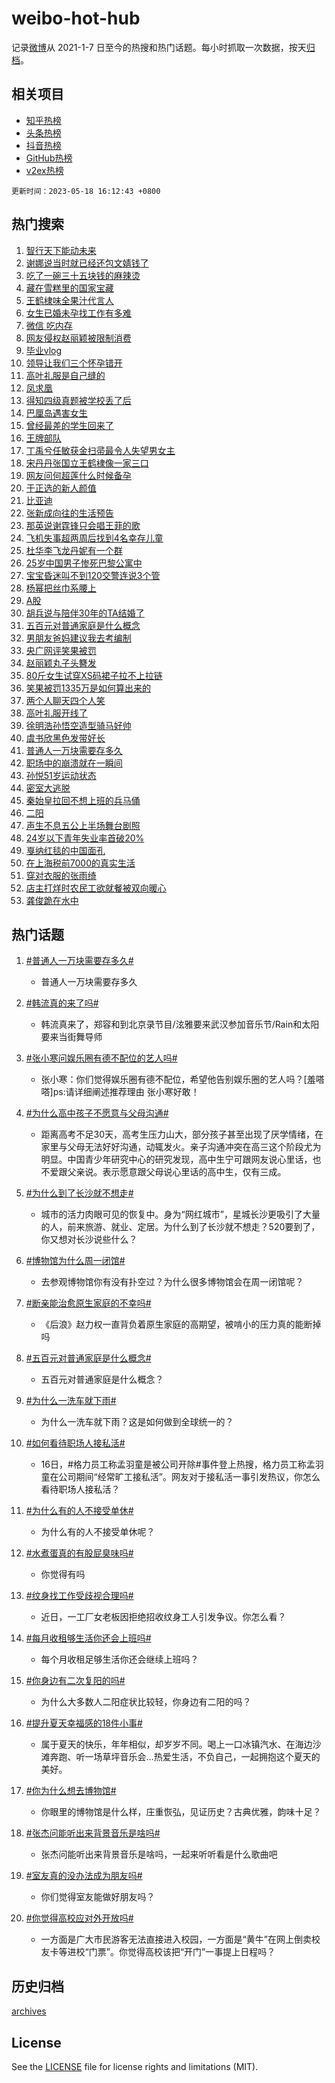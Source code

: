 # weibo-hot-hub

记录[微博](https://www.weibo.com)从 2021-1-7 日至今的热搜和热门话题。每小时抓取一次数据，按天[归档](archives)。

## 相关项目

- [知乎热榜](https://github.com/lonnyzhang423/zhihu-hot-hub)
- [头条热榜](https://github.com/lonnyzhang423/toutiao-hot-hub)
- [抖音热榜](https://github.com/lonnyzhang423/douyin-hot-hub)
- [GitHub热榜](https://github.com/lonnyzhang423/github-hot-hub)
- [v2ex热榜](https://github.com/lonnyzhang423/v2ex-hot-hub)


`更新时间：2023-05-18 16:12:43 +0800`

## 热门搜索

1. [智行天下能动未来](https://m.weibo.cn/search?containerid=100103type%3D1%26t%3D10%26q%3D%23%E6%99%BA%E8%A1%8C%E5%A4%A9%E4%B8%8B%E8%83%BD%E5%8A%A8%E6%9C%AA%E6%9D%A5%23&stream_entry_id=51&isnewpage=1&extparam=seat%3D1%26filter_type%3Drealtimehot%26dgr%3D0%26c_type%3D51%26stream_entry_id%3D51%26pos%3D0%26cate%3D10103%26display_time%3D1684397560%26pre_seqid%3D1684397560417018436195&luicode=10000011&lfid=106003type%253D25%2526t%253D3%2526disable_hot%253D1%2526filter_type%253Drealtimehot)
1. [谢娜说当时就已经还包文婧钱了](https://m.weibo.cn/search?containerid=100103type%3D1%26t%3D10%26q%3D%23%E8%B0%A2%E5%A8%9C%E8%AF%B4%E5%BD%93%E6%97%B6%E5%B0%B1%E5%B7%B2%E7%BB%8F%E8%BF%98%E5%8C%85%E6%96%87%E5%A9%A7%E9%92%B1%E4%BA%86%23&stream_entry_id=31&isnewpage=1&extparam=seat%3D1%26q%3D%2523%25E8%25B0%25A2%25E5%25A8%259C%25E8%25AF%25B4%25E5%25BD%2593%25E6%2597%25B6%25E5%25B0%25B1%25E5%25B7%25B2%25E7%25BB%258F%25E8%25BF%2598%25E5%258C%2585%25E6%2596%2587%25E5%25A9%25A7%25E9%2592%25B1%25E4%25BA%2586%2523%26dgr%3D0%26cate%3D5001%26realpos%3D1%26c_type%3D31%26pos%3D0%26filter_type%3Drealtimehot%26band_rank%3D1%26lcate%3D5001%26flag%3D1%26stream_entry_id%3D31%26display_time%3D1684397560%26pre_seqid%3D1684397560417018436195&luicode=10000011&lfid=106003type%253D25%2526t%253D3%2526disable_hot%253D1%2526filter_type%253Drealtimehot)
1. [吃了一碗三十五块钱的麻辣烫](https://m.weibo.cn/search?containerid=100103type%3D1%26t%3D10%26q%3D%23%E5%90%83%E4%BA%86%E4%B8%80%E7%A2%97%E4%B8%89%E5%8D%81%E4%BA%94%E5%9D%97%E9%92%B1%E7%9A%84%E9%BA%BB%E8%BE%A3%E7%83%AB%23&stream_entry_id=31&isnewpage=1&extparam=seat%3D1%26q%3D%2523%25E5%2590%2583%25E4%25BA%2586%25E4%25B8%2580%25E7%25A2%2597%25E4%25B8%2589%25E5%258D%2581%25E4%25BA%2594%25E5%259D%2597%25E9%2592%25B1%25E7%259A%2584%25E9%25BA%25BB%25E8%25BE%25A3%25E7%2583%25AB%2523%26dgr%3D0%26cate%3D5001%26realpos%3D2%26c_type%3D31%26pos%3D1%26filter_type%3Drealtimehot%26band_rank%3D2%26lcate%3D5001%26flag%3D2%26stream_entry_id%3D31%26display_time%3D1684397560%26pre_seqid%3D1684397560417018436195&luicode=10000011&lfid=106003type%253D25%2526t%253D3%2526disable_hot%253D1%2526filter_type%253Drealtimehot)
1. [藏在雪糕里的国家宝藏](https://m.weibo.cn/search?containerid=100103type%3D1%26t%3D10%26q%3D%23%E8%97%8F%E5%9C%A8%E9%9B%AA%E7%B3%95%E9%87%8C%E7%9A%84%E5%9B%BD%E5%AE%B6%E5%AE%9D%E8%97%8F%23&stream_entry_id=31&isnewpage=1&extparam=seat%3D1%26q%3D%2523%25E8%2597%258F%25E5%259C%25A8%25E9%259B%25AA%25E7%25B3%2595%25E9%2587%258C%25E7%259A%2584%25E5%259B%25BD%25E5%25AE%25B6%25E5%25AE%259D%25E8%2597%258F%2523%26dgr%3D0%26cate%3D5001%26realpos%3D3%26c_type%3D31%26pos%3D2%26filter_type%3Drealtimehot%26band_rank%3D3%26lcate%3D5001%26flag%3D0%26stream_entry_id%3D31%26display_time%3D1684397560%26pre_seqid%3D1684397560417018436195&luicode=10000011&lfid=106003type%253D25%2526t%253D3%2526disable_hot%253D1%2526filter_type%253Drealtimehot)
1. [王鹤棣味全果汁代言人](https://m.weibo.cn/search?containerid=100103type%3D1%26t%3D10%26q%3D%23%E7%8E%8B%E9%B9%A4%E6%A3%A3%E5%91%B3%E5%85%A8%E6%9E%9C%E6%B1%81%E4%BB%A3%E8%A8%80%E4%BA%BA%23&stream_entry_id=31&isnewpage=1&extparam=seat%3D1%26q%3D%2523%25E7%258E%258B%25E9%25B9%25A4%25E6%25A3%25A3%25E5%2591%25B3%25E5%2585%25A8%25E6%259E%259C%25E6%25B1%2581%25E4%25BB%25A3%25E8%25A8%2580%25E4%25BA%25BA%2523%26dgr%3D0%26adid%3D189630%26pos%3D3%26filter_type%3Drealtimehot%26band_rank%3D4%26lcate%3D5001%26stream_entry_id%3D31%26c_type%3D31%26cate%3D5001%26is_ad_pos%3D1%26topic_ad%3D1%26display_time%3D1684397560%26pre_seqid%3D1684397560417018436195&luicode=10000011&lfid=106003type%253D25%2526t%253D3%2526disable_hot%253D1%2526filter_type%253Drealtimehot)
1. [女生已婚未孕找工作有多难](https://m.weibo.cn/search?containerid=100103type%3D1%26t%3D10%26q%3D%23%E5%A5%B3%E7%94%9F%E5%B7%B2%E5%A9%9A%E6%9C%AA%E5%AD%95%E6%89%BE%E5%B7%A5%E4%BD%9C%E6%9C%89%E5%A4%9A%E9%9A%BE%23&stream_entry_id=31&isnewpage=1&extparam=seat%3D1%26q%3D%2523%25E5%25A5%25B3%25E7%2594%259F%25E5%25B7%25B2%25E5%25A9%259A%25E6%259C%25AA%25E5%25AD%2595%25E6%2589%25BE%25E5%25B7%25A5%25E4%25BD%259C%25E6%259C%2589%25E5%25A4%259A%25E9%259A%25BE%2523%26dgr%3D0%26cate%3D5001%26realpos%3D4%26c_type%3D31%26pos%3D4%26filter_type%3Drealtimehot%26band_rank%3D4%26lcate%3D5001%26flag%3D2%26stream_entry_id%3D31%26display_time%3D1684397560%26pre_seqid%3D1684397560417018436195&luicode=10000011&lfid=106003type%253D25%2526t%253D3%2526disable_hot%253D1%2526filter_type%253Drealtimehot)
1. [微信 吃内存](https://m.weibo.cn/search?containerid=100103type%3D1%26t%3D10%26q%3D%E5%BE%AE%E4%BF%A1+%E5%90%83%E5%86%85%E5%AD%98&stream_entry_id=31&isnewpage=1&extparam=seat%3D1%26q%3D%25E5%25BE%25AE%25E4%25BF%25A1%2520%25E5%2590%2583%25E5%2586%2585%25E5%25AD%2598%26dgr%3D0%26cate%3D5001%26realpos%3D5%26c_type%3D31%26pos%3D5%26filter_type%3Drealtimehot%26band_rank%3D5%26lcate%3D5001%26flag%3D1%26stream_entry_id%3D31%26display_time%3D1684397560%26pre_seqid%3D1684397560417018436195&luicode=10000011&lfid=106003type%253D25%2526t%253D3%2526disable_hot%253D1%2526filter_type%253Drealtimehot)
1. [网友侵权赵丽颖被限制消费](https://m.weibo.cn/search?containerid=100103type%3D1%26t%3D10%26q%3D%23%E7%BD%91%E5%8F%8B%E4%BE%B5%E6%9D%83%E8%B5%B5%E4%B8%BD%E9%A2%96%E8%A2%AB%E9%99%90%E5%88%B6%E6%B6%88%E8%B4%B9%23&stream_entry_id=31&isnewpage=1&extparam=seat%3D1%26q%3D%2523%25E7%25BD%2591%25E5%258F%258B%25E4%25BE%25B5%25E6%259D%2583%25E8%25B5%25B5%25E4%25B8%25BD%25E9%25A2%2596%25E8%25A2%25AB%25E9%2599%2590%25E5%2588%25B6%25E6%25B6%2588%25E8%25B4%25B9%2523%26dgr%3D0%26cate%3D5001%26realpos%3D6%26c_type%3D31%26pos%3D6%26filter_type%3Drealtimehot%26band_rank%3D6%26lcate%3D5001%26flag%3D1%26stream_entry_id%3D31%26display_time%3D1684397560%26pre_seqid%3D1684397560417018436195&luicode=10000011&lfid=106003type%253D25%2526t%253D3%2526disable_hot%253D1%2526filter_type%253Drealtimehot)
1. [毕业vlog](https://m.weibo.cn/search?containerid=100103type%3D1%26t%3D10%26q%3D%23%E6%AF%95%E4%B8%9Avlog%23&stream_entry_id=31&isnewpage=1&extparam=seat%3D1%26q%3D%2523%25E6%25AF%2595%25E4%25B8%259Avlog%2523%26dgr%3D0%26pos%3D7%26filter_type%3Drealtimehot%26band_rank%3D7%26lcate%3D5001%26adid%3D189698%26c_type%3D31%26stream_entry_id%3D31%26is_ad_pos%3D1%26cate%3D5001%26display_time%3D1684397560%26pre_seqid%3D1684397560417018436195&luicode=10000011&lfid=106003type%253D25%2526t%253D3%2526disable_hot%253D1%2526filter_type%253Drealtimehot)
1. [领导让我们三个怀孕错开](https://m.weibo.cn/search?containerid=100103type%3D1%26t%3D10%26q%3D%23%E9%A2%86%E5%AF%BC%E8%AE%A9%E6%88%91%E4%BB%AC%E4%B8%89%E4%B8%AA%E6%80%80%E5%AD%95%E9%94%99%E5%BC%80%23&stream_entry_id=31&isnewpage=1&extparam=seat%3D1%26q%3D%2523%25E9%25A2%2586%25E5%25AF%25BC%25E8%25AE%25A9%25E6%2588%2591%25E4%25BB%25AC%25E4%25B8%2589%25E4%25B8%25AA%25E6%2580%2580%25E5%25AD%2595%25E9%2594%2599%25E5%25BC%2580%2523%26dgr%3D0%26cate%3D5001%26realpos%3D7%26c_type%3D31%26pos%3D8%26filter_type%3Drealtimehot%26band_rank%3D7%26lcate%3D5001%26flag%3D2%26stream_entry_id%3D31%26display_time%3D1684397560%26pre_seqid%3D1684397560417018436195&luicode=10000011&lfid=106003type%253D25%2526t%253D3%2526disable_hot%253D1%2526filter_type%253Drealtimehot)
1. [高叶礼服是自己缝的](https://m.weibo.cn/search?containerid=100103type%3D1%26t%3D10%26q%3D%23%E9%AB%98%E5%8F%B6%E7%A4%BC%E6%9C%8D%E6%98%AF%E8%87%AA%E5%B7%B1%E7%BC%9D%E7%9A%84%23&stream_entry_id=31&isnewpage=1&extparam=seat%3D1%26q%3D%2523%25E9%25AB%2598%25E5%258F%25B6%25E7%25A4%25BC%25E6%259C%258D%25E6%2598%25AF%25E8%2587%25AA%25E5%25B7%25B1%25E7%25BC%259D%25E7%259A%2584%2523%26dgr%3D0%26cate%3D5001%26realpos%3D8%26c_type%3D31%26pos%3D9%26filter_type%3Drealtimehot%26band_rank%3D8%26lcate%3D5001%26flag%3D0%26stream_entry_id%3D31%26display_time%3D1684397560%26pre_seqid%3D1684397560417018436195&luicode=10000011&lfid=106003type%253D25%2526t%253D3%2526disable_hot%253D1%2526filter_type%253Drealtimehot)
1. [凤求凰](https://m.weibo.cn/search?containerid=100103type%3D1%26t%3D10%26q%3D%E5%87%A4%E6%B1%82%E5%87%B0&stream_entry_id=31&isnewpage=1&extparam=seat%3D1%26q%3D%25E5%2587%25A4%25E6%25B1%2582%25E5%2587%25B0%26dgr%3D0%26cate%3D5001%26realpos%3D9%26c_type%3D31%26pos%3D10%26filter_type%3Drealtimehot%26band_rank%3D9%26lcate%3D5001%26flag%3D2%26stream_entry_id%3D31%26display_time%3D1684397560%26pre_seqid%3D1684397560417018436195&luicode=10000011&lfid=106003type%253D25%2526t%253D3%2526disable_hot%253D1%2526filter_type%253Drealtimehot)
1. [得知四级真题被学校丢了后](https://m.weibo.cn/search?containerid=100103type%3D1%26t%3D10%26q%3D%E5%BE%97%E7%9F%A5%E5%9B%9B%E7%BA%A7%E7%9C%9F%E9%A2%98%E8%A2%AB%E5%AD%A6%E6%A0%A1%E4%B8%A2%E4%BA%86%E5%90%8E&stream_entry_id=31&isnewpage=1&extparam=seat%3D1%26q%3D%25E5%25BE%2597%25E7%259F%25A5%25E5%259B%259B%25E7%25BA%25A7%25E7%259C%259F%25E9%25A2%2598%25E8%25A2%25AB%25E5%25AD%25A6%25E6%25A0%25A1%25E4%25B8%25A2%25E4%25BA%2586%25E5%2590%258E%26dgr%3D0%26cate%3D5001%26realpos%3D10%26c_type%3D31%26pos%3D11%26filter_type%3Drealtimehot%26band_rank%3D10%26lcate%3D5001%26flag%3D2%26stream_entry_id%3D31%26display_time%3D1684397560%26pre_seqid%3D1684397560417018436195&luicode=10000011&lfid=106003type%253D25%2526t%253D3%2526disable_hot%253D1%2526filter_type%253Drealtimehot)
1. [巴厘岛遇害女生](https://m.weibo.cn/search?containerid=100103type%3D1%26t%3D10%26q%3D%E5%B7%B4%E5%8E%98%E5%B2%9B%E9%81%87%E5%AE%B3%E5%A5%B3%E7%94%9F&stream_entry_id=31&isnewpage=1&extparam=seat%3D1%26q%3D%25E5%25B7%25B4%25E5%258E%2598%25E5%25B2%259B%25E9%2581%2587%25E5%25AE%25B3%25E5%25A5%25B3%25E7%2594%259F%26dgr%3D0%26cate%3D5001%26realpos%3D11%26c_type%3D31%26pos%3D12%26filter_type%3Drealtimehot%26band_rank%3D11%26lcate%3D5001%26flag%3D0%26stream_entry_id%3D31%26display_time%3D1684397560%26pre_seqid%3D1684397560417018436195&luicode=10000011&lfid=106003type%253D25%2526t%253D3%2526disable_hot%253D1%2526filter_type%253Drealtimehot)
1. [曾经最差的学生回来了](https://m.weibo.cn/search?containerid=100103type%3D1%26t%3D10%26q%3D%E6%9B%BE%E7%BB%8F%E6%9C%80%E5%B7%AE%E7%9A%84%E5%AD%A6%E7%94%9F%E5%9B%9E%E6%9D%A5%E4%BA%86&stream_entry_id=31&isnewpage=1&extparam=seat%3D1%26q%3D%25E6%259B%25BE%25E7%25BB%258F%25E6%259C%2580%25E5%25B7%25AE%25E7%259A%2584%25E5%25AD%25A6%25E7%2594%259F%25E5%259B%259E%25E6%259D%25A5%25E4%25BA%2586%26dgr%3D0%26cate%3D5001%26realpos%3D12%26c_type%3D31%26pos%3D13%26filter_type%3Drealtimehot%26band_rank%3D12%26lcate%3D5001%26flag%3D0%26stream_entry_id%3D31%26display_time%3D1684397560%26pre_seqid%3D1684397560417018436195&luicode=10000011&lfid=106003type%253D25%2526t%253D3%2526disable_hot%253D1%2526filter_type%253Drealtimehot)
1. [王牌部队](https://m.weibo.cn/search?containerid=100103type%3D1%26t%3D10%26q%3D%E7%8E%8B%E7%89%8C%E9%83%A8%E9%98%9F&stream_entry_id=31&isnewpage=1&extparam=seat%3D1%26q%3D%25E7%258E%258B%25E7%2589%258C%25E9%2583%25A8%25E9%2598%259F%26dgr%3D0%26cate%3D5001%26realpos%3D13%26c_type%3D31%26pos%3D14%26filter_type%3Drealtimehot%26band_rank%3D13%26lcate%3D5001%26flag%3D1%26stream_entry_id%3D31%26display_time%3D1684397560%26pre_seqid%3D1684397560417018436195&luicode=10000011&lfid=106003type%253D25%2526t%253D3%2526disable_hot%253D1%2526filter_type%253Drealtimehot)
1. [丁禹兮任敏获金扫帚最令人失望男女主](https://m.weibo.cn/search?containerid=100103type%3D1%26t%3D10%26q%3D%23%E4%B8%81%E7%A6%B9%E5%85%AE%E4%BB%BB%E6%95%8F%E8%8E%B7%E9%87%91%E6%89%AB%E5%B8%9A%E6%9C%80%E4%BB%A4%E4%BA%BA%E5%A4%B1%E6%9C%9B%E7%94%B7%E5%A5%B3%E4%B8%BB%23&stream_entry_id=31&isnewpage=1&extparam=seat%3D1%26q%3D%2523%25E4%25B8%2581%25E7%25A6%25B9%25E5%2585%25AE%25E4%25BB%25BB%25E6%2595%258F%25E8%258E%25B7%25E9%2587%2591%25E6%2589%25AB%25E5%25B8%259A%25E6%259C%2580%25E4%25BB%25A4%25E4%25BA%25BA%25E5%25A4%25B1%25E6%259C%259B%25E7%2594%25B7%25E5%25A5%25B3%25E4%25B8%25BB%2523%26dgr%3D0%26cate%3D5001%26realpos%3D14%26c_type%3D31%26pos%3D15%26filter_type%3Drealtimehot%26band_rank%3D14%26lcate%3D5001%26flag%3D1%26stream_entry_id%3D31%26display_time%3D1684397560%26pre_seqid%3D1684397560417018436195&luicode=10000011&lfid=106003type%253D25%2526t%253D3%2526disable_hot%253D1%2526filter_type%253Drealtimehot)
1. [宋丹丹张国立王鹤棣像一家三口](https://m.weibo.cn/search?containerid=100103type%3D1%26t%3D10%26q%3D%23%E5%AE%8B%E4%B8%B9%E4%B8%B9%E5%BC%A0%E5%9B%BD%E7%AB%8B%E7%8E%8B%E9%B9%A4%E6%A3%A3%E5%83%8F%E4%B8%80%E5%AE%B6%E4%B8%89%E5%8F%A3%23&stream_entry_id=31&isnewpage=1&extparam=seat%3D1%26q%3D%2523%25E5%25AE%258B%25E4%25B8%25B9%25E4%25B8%25B9%25E5%25BC%25A0%25E5%259B%25BD%25E7%25AB%258B%25E7%258E%258B%25E9%25B9%25A4%25E6%25A3%25A3%25E5%2583%258F%25E4%25B8%2580%25E5%25AE%25B6%25E4%25B8%2589%25E5%258F%25A3%2523%26dgr%3D0%26cate%3D5001%26realpos%3D15%26c_type%3D31%26pos%3D16%26filter_type%3Drealtimehot%26band_rank%3D15%26lcate%3D5001%26flag%3D1%26stream_entry_id%3D31%26display_time%3D1684397560%26pre_seqid%3D1684397560417018436195&luicode=10000011&lfid=106003type%253D25%2526t%253D3%2526disable_hot%253D1%2526filter_type%253Drealtimehot)
1. [网友问何超莲什么时候备孕](https://m.weibo.cn/search?containerid=100103type%3D1%26t%3D10%26q%3D%23%E7%BD%91%E5%8F%8B%E9%97%AE%E4%BD%95%E8%B6%85%E8%8E%B2%E4%BB%80%E4%B9%88%E6%97%B6%E5%80%99%E5%A4%87%E5%AD%95%23&stream_entry_id=31&isnewpage=1&extparam=seat%3D1%26q%3D%2523%25E7%25BD%2591%25E5%258F%258B%25E9%2597%25AE%25E4%25BD%2595%25E8%25B6%2585%25E8%258E%25B2%25E4%25BB%2580%25E4%25B9%2588%25E6%2597%25B6%25E5%2580%2599%25E5%25A4%2587%25E5%25AD%2595%2523%26dgr%3D0%26cate%3D5001%26realpos%3D16%26c_type%3D31%26pos%3D17%26filter_type%3Drealtimehot%26band_rank%3D16%26lcate%3D5001%26flag%3D1%26stream_entry_id%3D31%26display_time%3D1684397560%26pre_seqid%3D1684397560417018436195&luicode=10000011&lfid=106003type%253D25%2526t%253D3%2526disable_hot%253D1%2526filter_type%253Drealtimehot)
1. [于正选的新人颜值](https://m.weibo.cn/search?containerid=100103type%3D1%26t%3D10%26q%3D%23%E4%BA%8E%E6%AD%A3%E9%80%89%E7%9A%84%E6%96%B0%E4%BA%BA%E9%A2%9C%E5%80%BC%23&stream_entry_id=31&isnewpage=1&extparam=seat%3D1%26q%3D%2523%25E4%25BA%258E%25E6%25AD%25A3%25E9%2580%2589%25E7%259A%2584%25E6%2596%25B0%25E4%25BA%25BA%25E9%25A2%259C%25E5%2580%25BC%2523%26dgr%3D0%26cate%3D5001%26realpos%3D17%26c_type%3D31%26pos%3D18%26filter_type%3Drealtimehot%26band_rank%3D17%26lcate%3D5001%26flag%3D0%26stream_entry_id%3D31%26display_time%3D1684397560%26pre_seqid%3D1684397560417018436195&luicode=10000011&lfid=106003type%253D25%2526t%253D3%2526disable_hot%253D1%2526filter_type%253Drealtimehot)
1. [比亚迪](https://m.weibo.cn/search?containerid=100103type%3D1%26t%3D10%26q%3D%E6%AF%94%E4%BA%9A%E8%BF%AA&stream_entry_id=31&isnewpage=1&extparam=seat%3D1%26q%3D%25E6%25AF%2594%25E4%25BA%259A%25E8%25BF%25AA%26dgr%3D0%26cate%3D5001%26realpos%3D18%26c_type%3D31%26pos%3D19%26filter_type%3Drealtimehot%26band_rank%3D18%26lcate%3D5001%26flag%3D1%26stream_entry_id%3D31%26display_time%3D1684397560%26pre_seqid%3D1684397560417018436195&luicode=10000011&lfid=106003type%253D25%2526t%253D3%2526disable_hot%253D1%2526filter_type%253Drealtimehot)
1. [张新成向往的生活预告](https://m.weibo.cn/search?containerid=100103type%3D1%26t%3D10%26q%3D%23%E5%BC%A0%E6%96%B0%E6%88%90%E5%90%91%E5%BE%80%E7%9A%84%E7%94%9F%E6%B4%BB%E9%A2%84%E5%91%8A%23&stream_entry_id=31&isnewpage=1&extparam=seat%3D1%26q%3D%2523%25E5%25BC%25A0%25E6%2596%25B0%25E6%2588%2590%25E5%2590%2591%25E5%25BE%2580%25E7%259A%2584%25E7%2594%259F%25E6%25B4%25BB%25E9%25A2%2584%25E5%2591%258A%2523%26dgr%3D0%26cate%3D5001%26realpos%3D19%26c_type%3D31%26pos%3D20%26filter_type%3Drealtimehot%26band_rank%3D19%26lcate%3D5001%26flag%3D1%26stream_entry_id%3D31%26display_time%3D1684397560%26pre_seqid%3D1684397560417018436195&luicode=10000011&lfid=106003type%253D25%2526t%253D3%2526disable_hot%253D1%2526filter_type%253Drealtimehot)
1. [那英说谢霆锋只会唱王菲的歌](https://m.weibo.cn/search?containerid=100103type%3D1%26t%3D10%26q%3D%23%E9%82%A3%E8%8B%B1%E8%AF%B4%E8%B0%A2%E9%9C%86%E9%94%8B%E5%8F%AA%E4%BC%9A%E5%94%B1%E7%8E%8B%E8%8F%B2%E7%9A%84%E6%AD%8C%23&stream_entry_id=31&isnewpage=1&extparam=seat%3D1%26q%3D%2523%25E9%2582%25A3%25E8%258B%25B1%25E8%25AF%25B4%25E8%25B0%25A2%25E9%259C%2586%25E9%2594%258B%25E5%258F%25AA%25E4%25BC%259A%25E5%2594%25B1%25E7%258E%258B%25E8%258F%25B2%25E7%259A%2584%25E6%25AD%258C%2523%26dgr%3D0%26cate%3D5001%26realpos%3D20%26c_type%3D31%26pos%3D21%26filter_type%3Drealtimehot%26band_rank%3D20%26lcate%3D5001%26flag%3D0%26stream_entry_id%3D31%26display_time%3D1684397560%26pre_seqid%3D1684397560417018436195&luicode=10000011&lfid=106003type%253D25%2526t%253D3%2526disable_hot%253D1%2526filter_type%253Drealtimehot)
1. [飞机失事超两周后找到4名幸存儿童](https://m.weibo.cn/search?containerid=100103type%3D1%26t%3D10%26q%3D%23%E9%A3%9E%E6%9C%BA%E5%A4%B1%E4%BA%8B%E8%B6%85%E4%B8%A4%E5%91%A8%E5%90%8E%E6%89%BE%E5%88%B04%E5%90%8D%E5%B9%B8%E5%AD%98%E5%84%BF%E7%AB%A5%23&stream_entry_id=31&isnewpage=1&extparam=seat%3D1%26q%3D%2523%25E9%25A3%259E%25E6%259C%25BA%25E5%25A4%25B1%25E4%25BA%258B%25E8%25B6%2585%25E4%25B8%25A4%25E5%2591%25A8%25E5%2590%258E%25E6%2589%25BE%25E5%2588%25B04%25E5%2590%258D%25E5%25B9%25B8%25E5%25AD%2598%25E5%2584%25BF%25E7%25AB%25A5%2523%26dgr%3D0%26cate%3D5001%26realpos%3D21%26c_type%3D31%26pos%3D22%26filter_type%3Drealtimehot%26band_rank%3D21%26lcate%3D5001%26flag%3D1%26stream_entry_id%3D31%26display_time%3D1684397560%26pre_seqid%3D1684397560417018436195&luicode=10000011&lfid=106003type%253D25%2526t%253D3%2526disable_hot%253D1%2526filter_type%253Drealtimehot)
1. [杜华李飞龙丹妮有一个群](https://m.weibo.cn/search?containerid=100103type%3D1%26t%3D10%26q%3D%23%E6%9D%9C%E5%8D%8E%E6%9D%8E%E9%A3%9E%E9%BE%99%E4%B8%B9%E5%A6%AE%E6%9C%89%E4%B8%80%E4%B8%AA%E7%BE%A4%23&stream_entry_id=31&isnewpage=1&extparam=seat%3D1%26q%3D%2523%25E6%259D%259C%25E5%258D%258E%25E6%259D%258E%25E9%25A3%259E%25E9%25BE%2599%25E4%25B8%25B9%25E5%25A6%25AE%25E6%259C%2589%25E4%25B8%2580%25E4%25B8%25AA%25E7%25BE%25A4%2523%26dgr%3D0%26cate%3D5001%26realpos%3D22%26c_type%3D31%26pos%3D23%26filter_type%3Drealtimehot%26band_rank%3D22%26lcate%3D5001%26flag%3D1%26stream_entry_id%3D31%26display_time%3D1684397560%26pre_seqid%3D1684397560417018436195&luicode=10000011&lfid=106003type%253D25%2526t%253D3%2526disable_hot%253D1%2526filter_type%253Drealtimehot)
1. [25岁中国男子惨死巴黎公寓中](https://m.weibo.cn/search?containerid=100103type%3D1%26t%3D10%26q%3D%2325%E5%B2%81%E4%B8%AD%E5%9B%BD%E7%94%B7%E5%AD%90%E6%83%A8%E6%AD%BB%E5%B7%B4%E9%BB%8E%E5%85%AC%E5%AF%93%E4%B8%AD%23&stream_entry_id=31&isnewpage=1&extparam=seat%3D1%26q%3D%252325%25E5%25B2%2581%25E4%25B8%25AD%25E5%259B%25BD%25E7%2594%25B7%25E5%25AD%2590%25E6%2583%25A8%25E6%25AD%25BB%25E5%25B7%25B4%25E9%25BB%258E%25E5%2585%25AC%25E5%25AF%2593%25E4%25B8%25AD%2523%26dgr%3D0%26cate%3D5001%26realpos%3D23%26c_type%3D31%26pos%3D24%26filter_type%3Drealtimehot%26band_rank%3D23%26lcate%3D5001%26flag%3D0%26stream_entry_id%3D31%26display_time%3D1684397560%26pre_seqid%3D1684397560417018436195&luicode=10000011&lfid=106003type%253D25%2526t%253D3%2526disable_hot%253D1%2526filter_type%253Drealtimehot)
1. [宝宝昏迷叫不到120交警连说3个管](https://m.weibo.cn/search?containerid=100103type%3D1%26t%3D10%26q%3D%23%E5%AE%9D%E5%AE%9D%E6%98%8F%E8%BF%B7%E5%8F%AB%E4%B8%8D%E5%88%B0120%E4%BA%A4%E8%AD%A6%E8%BF%9E%E8%AF%B43%E4%B8%AA%E7%AE%A1%23&stream_entry_id=31&isnewpage=1&extparam=seat%3D1%26q%3D%2523%25E5%25AE%259D%25E5%25AE%259D%25E6%2598%258F%25E8%25BF%25B7%25E5%258F%25AB%25E4%25B8%258D%25E5%2588%25B0120%25E4%25BA%25A4%25E8%25AD%25A6%25E8%25BF%259E%25E8%25AF%25B43%25E4%25B8%25AA%25E7%25AE%25A1%2523%26dgr%3D0%26cate%3D5001%26realpos%3D24%26c_type%3D31%26pos%3D25%26filter_type%3Drealtimehot%26band_rank%3D24%26lcate%3D5001%26flag%3D0%26stream_entry_id%3D31%26display_time%3D1684397560%26pre_seqid%3D1684397560417018436195&luicode=10000011&lfid=106003type%253D25%2526t%253D3%2526disable_hot%253D1%2526filter_type%253Drealtimehot)
1. [杨幂把丝巾系腰上](https://m.weibo.cn/search?containerid=100103type%3D1%26t%3D10%26q%3D%23%E6%9D%A8%E5%B9%82%E6%8A%8A%E4%B8%9D%E5%B7%BE%E7%B3%BB%E8%85%B0%E4%B8%8A%23&stream_entry_id=31&isnewpage=1&extparam=seat%3D1%26q%3D%2523%25E6%259D%25A8%25E5%25B9%2582%25E6%258A%258A%25E4%25B8%259D%25E5%25B7%25BE%25E7%25B3%25BB%25E8%2585%25B0%25E4%25B8%258A%2523%26dgr%3D0%26cate%3D5001%26realpos%3D25%26c_type%3D31%26pos%3D26%26filter_type%3Drealtimehot%26band_rank%3D25%26lcate%3D5001%26flag%3D0%26stream_entry_id%3D31%26display_time%3D1684397560%26pre_seqid%3D1684397560417018436195&luicode=10000011&lfid=106003type%253D25%2526t%253D3%2526disable_hot%253D1%2526filter_type%253Drealtimehot)
1. [A股](https://m.weibo.cn/search?containerid=100103type%3D1%26t%3D10%26q%3DA%E8%82%A1&stream_entry_id=31&isnewpage=1&extparam=seat%3D1%26q%3DA%25E8%2582%25A1%26dgr%3D0%26cate%3D5001%26realpos%3D26%26c_type%3D31%26pos%3D27%26filter_type%3Drealtimehot%26band_rank%3D26%26lcate%3D5001%26flag%3D1%26stream_entry_id%3D31%26display_time%3D1684397560%26pre_seqid%3D1684397560417018436195&luicode=10000011&lfid=106003type%253D25%2526t%253D3%2526disable_hot%253D1%2526filter_type%253Drealtimehot)
1. [胡兵说与陪伴30年的TA结婚了](https://m.weibo.cn/search?containerid=100103type%3D1%26t%3D10%26q%3D%23%E8%83%A1%E5%85%B5%E8%AF%B4%E4%B8%8E%E9%99%AA%E4%BC%B430%E5%B9%B4%E7%9A%84TA%E7%BB%93%E5%A9%9A%E4%BA%86%23&stream_entry_id=31&isnewpage=1&extparam=seat%3D1%26q%3D%2523%25E8%2583%25A1%25E5%2585%25B5%25E8%25AF%25B4%25E4%25B8%258E%25E9%2599%25AA%25E4%25BC%25B430%25E5%25B9%25B4%25E7%259A%2584TA%25E7%25BB%2593%25E5%25A9%259A%25E4%25BA%2586%2523%26dgr%3D0%26cate%3D5001%26realpos%3D27%26c_type%3D31%26pos%3D28%26filter_type%3Drealtimehot%26band_rank%3D27%26lcate%3D5001%26flag%3D0%26stream_entry_id%3D31%26display_time%3D1684397560%26pre_seqid%3D1684397560417018436195&luicode=10000011&lfid=106003type%253D25%2526t%253D3%2526disable_hot%253D1%2526filter_type%253Drealtimehot)
1. [五百元对普通家庭是什么概念](https://m.weibo.cn/search?containerid=100103type%3D1%26t%3D10%26q%3D%23%E4%BA%94%E7%99%BE%E5%85%83%E5%AF%B9%E6%99%AE%E9%80%9A%E5%AE%B6%E5%BA%AD%E6%98%AF%E4%BB%80%E4%B9%88%E6%A6%82%E5%BF%B5%23&stream_entry_id=31&isnewpage=1&extparam=seat%3D1%26q%3D%2523%25E4%25BA%2594%25E7%2599%25BE%25E5%2585%2583%25E5%25AF%25B9%25E6%2599%25AE%25E9%2580%259A%25E5%25AE%25B6%25E5%25BA%25AD%25E6%2598%25AF%25E4%25BB%2580%25E4%25B9%2588%25E6%25A6%2582%25E5%25BF%25B5%2523%26dgr%3D0%26cate%3D5001%26realpos%3D28%26c_type%3D31%26pos%3D29%26filter_type%3Drealtimehot%26band_rank%3D28%26lcate%3D5001%26flag%3D1%26stream_entry_id%3D31%26display_time%3D1684397560%26pre_seqid%3D1684397560417018436195&luicode=10000011&lfid=106003type%253D25%2526t%253D3%2526disable_hot%253D1%2526filter_type%253Drealtimehot)
1. [男朋友爸妈建议我去考编制](https://m.weibo.cn/search?containerid=100103type%3D1%26t%3D10%26q%3D%23%E7%94%B7%E6%9C%8B%E5%8F%8B%E7%88%B8%E5%A6%88%E5%BB%BA%E8%AE%AE%E6%88%91%E5%8E%BB%E8%80%83%E7%BC%96%E5%88%B6%23&stream_entry_id=31&isnewpage=1&extparam=seat%3D1%26q%3D%2523%25E7%2594%25B7%25E6%259C%258B%25E5%258F%258B%25E7%2588%25B8%25E5%25A6%2588%25E5%25BB%25BA%25E8%25AE%25AE%25E6%2588%2591%25E5%258E%25BB%25E8%2580%2583%25E7%25BC%2596%25E5%2588%25B6%2523%26dgr%3D0%26cate%3D5001%26realpos%3D29%26c_type%3D31%26pos%3D30%26filter_type%3Drealtimehot%26band_rank%3D29%26lcate%3D5001%26flag%3D0%26stream_entry_id%3D31%26display_time%3D1684397560%26pre_seqid%3D1684397560417018436195&luicode=10000011&lfid=106003type%253D25%2526t%253D3%2526disable_hot%253D1%2526filter_type%253Drealtimehot)
1. [央广网评笑果被罚](https://m.weibo.cn/search?containerid=100103type%3D1%26t%3D10%26q%3D%23%E5%A4%AE%E5%B9%BF%E7%BD%91%E8%AF%84%E7%AC%91%E6%9E%9C%E8%A2%AB%E7%BD%9A%23&stream_entry_id=31&isnewpage=1&extparam=seat%3D1%26q%3D%2523%25E5%25A4%25AE%25E5%25B9%25BF%25E7%25BD%2591%25E8%25AF%2584%25E7%25AC%2591%25E6%259E%259C%25E8%25A2%25AB%25E7%25BD%259A%2523%26dgr%3D0%26cate%3D5001%26realpos%3D30%26c_type%3D31%26pos%3D31%26filter_type%3Drealtimehot%26band_rank%3D30%26lcate%3D5001%26flag%3D0%26stream_entry_id%3D31%26display_time%3D1684397560%26pre_seqid%3D1684397560417018436195&luicode=10000011&lfid=106003type%253D25%2526t%253D3%2526disable_hot%253D1%2526filter_type%253Drealtimehot)
1. [赵丽颖丸子头簪发](https://m.weibo.cn/search?containerid=100103type%3D1%26t%3D10%26q%3D%23%E8%B5%B5%E4%B8%BD%E9%A2%96%E4%B8%B8%E5%AD%90%E5%A4%B4%E7%B0%AA%E5%8F%91%23&stream_entry_id=31&isnewpage=1&extparam=seat%3D1%26q%3D%2523%25E8%25B5%25B5%25E4%25B8%25BD%25E9%25A2%2596%25E4%25B8%25B8%25E5%25AD%2590%25E5%25A4%25B4%25E7%25B0%25AA%25E5%258F%2591%2523%26dgr%3D0%26cate%3D5001%26realpos%3D31%26c_type%3D31%26pos%3D32%26filter_type%3Drealtimehot%26band_rank%3D31%26lcate%3D5001%26flag%3D1%26stream_entry_id%3D31%26display_time%3D1684397560%26pre_seqid%3D1684397560417018436195&luicode=10000011&lfid=106003type%253D25%2526t%253D3%2526disable_hot%253D1%2526filter_type%253Drealtimehot)
1. [80斤女生试穿XS码裙子拉不上拉链](https://m.weibo.cn/search?containerid=100103type%3D1%26t%3D10%26q%3D%2380%E6%96%A4%E5%A5%B3%E7%94%9F%E8%AF%95%E7%A9%BFXS%E7%A0%81%E8%A3%99%E5%AD%90%E6%8B%89%E4%B8%8D%E4%B8%8A%E6%8B%89%E9%93%BE%23&stream_entry_id=31&isnewpage=1&extparam=seat%3D1%26q%3D%252380%25E6%2596%25A4%25E5%25A5%25B3%25E7%2594%259F%25E8%25AF%2595%25E7%25A9%25BFXS%25E7%25A0%2581%25E8%25A3%2599%25E5%25AD%2590%25E6%258B%2589%25E4%25B8%258D%25E4%25B8%258A%25E6%258B%2589%25E9%2593%25BE%2523%26dgr%3D0%26cate%3D5001%26realpos%3D32%26c_type%3D31%26pos%3D33%26filter_type%3Drealtimehot%26band_rank%3D32%26lcate%3D5001%26flag%3D1%26stream_entry_id%3D31%26display_time%3D1684397560%26pre_seqid%3D1684397560417018436195&luicode=10000011&lfid=106003type%253D25%2526t%253D3%2526disable_hot%253D1%2526filter_type%253Drealtimehot)
1. [笑果被罚1335万是如何算出来的](https://m.weibo.cn/search?containerid=100103type%3D1%26t%3D10%26q%3D%23%E7%AC%91%E6%9E%9C%E8%A2%AB%E7%BD%9A1335%E4%B8%87%E6%98%AF%E5%A6%82%E4%BD%95%E7%AE%97%E5%87%BA%E6%9D%A5%E7%9A%84%23&stream_entry_id=31&isnewpage=1&extparam=seat%3D1%26q%3D%2523%25E7%25AC%2591%25E6%259E%259C%25E8%25A2%25AB%25E7%25BD%259A1335%25E4%25B8%2587%25E6%2598%25AF%25E5%25A6%2582%25E4%25BD%2595%25E7%25AE%2597%25E5%2587%25BA%25E6%259D%25A5%25E7%259A%2584%2523%26dgr%3D0%26cate%3D5001%26realpos%3D33%26c_type%3D31%26pos%3D34%26filter_type%3Drealtimehot%26band_rank%3D33%26lcate%3D5001%26flag%3D1%26stream_entry_id%3D31%26display_time%3D1684397560%26pre_seqid%3D1684397560417018436195&luicode=10000011&lfid=106003type%253D25%2526t%253D3%2526disable_hot%253D1%2526filter_type%253Drealtimehot)
1. [两个人聊天四个人笑](https://m.weibo.cn/search?containerid=100103type%3D1%26t%3D10%26q%3D%23%E4%B8%A4%E4%B8%AA%E4%BA%BA%E8%81%8A%E5%A4%A9%E5%9B%9B%E4%B8%AA%E4%BA%BA%E7%AC%91%23&stream_entry_id=31&isnewpage=1&extparam=seat%3D1%26q%3D%2523%25E4%25B8%25A4%25E4%25B8%25AA%25E4%25BA%25BA%25E8%2581%258A%25E5%25A4%25A9%25E5%259B%259B%25E4%25B8%25AA%25E4%25BA%25BA%25E7%25AC%2591%2523%26dgr%3D0%26cate%3D5001%26realpos%3D34%26c_type%3D31%26pos%3D35%26filter_type%3Drealtimehot%26band_rank%3D34%26lcate%3D5001%26flag%3D1%26stream_entry_id%3D31%26display_time%3D1684397560%26pre_seqid%3D1684397560417018436195&luicode=10000011&lfid=106003type%253D25%2526t%253D3%2526disable_hot%253D1%2526filter_type%253Drealtimehot)
1. [高叶礼服开线了](https://m.weibo.cn/search?containerid=100103type%3D1%26t%3D10%26q%3D%23%E9%AB%98%E5%8F%B6%E7%A4%BC%E6%9C%8D%E5%BC%80%E7%BA%BF%E4%BA%86%23&stream_entry_id=31&isnewpage=1&extparam=seat%3D1%26q%3D%2523%25E9%25AB%2598%25E5%258F%25B6%25E7%25A4%25BC%25E6%259C%258D%25E5%25BC%2580%25E7%25BA%25BF%25E4%25BA%2586%2523%26dgr%3D0%26cate%3D5001%26realpos%3D35%26c_type%3D31%26pos%3D36%26filter_type%3Drealtimehot%26band_rank%3D35%26lcate%3D5001%26flag%3D0%26stream_entry_id%3D31%26display_time%3D1684397560%26pre_seqid%3D1684397560417018436195&luicode=10000011&lfid=106003type%253D25%2526t%253D3%2526disable_hot%253D1%2526filter_type%253Drealtimehot)
1. [徐明浩孙悟空造型骑马好帅](https://m.weibo.cn/search?containerid=100103type%3D1%26t%3D10%26q%3D%23%E5%BE%90%E6%98%8E%E6%B5%A9%E5%AD%99%E6%82%9F%E7%A9%BA%E9%80%A0%E5%9E%8B%E9%AA%91%E9%A9%AC%E5%A5%BD%E5%B8%85%23&stream_entry_id=31&isnewpage=1&extparam=seat%3D1%26q%3D%2523%25E5%25BE%2590%25E6%2598%258E%25E6%25B5%25A9%25E5%25AD%2599%25E6%2582%259F%25E7%25A9%25BA%25E9%2580%25A0%25E5%259E%258B%25E9%25AA%2591%25E9%25A9%25AC%25E5%25A5%25BD%25E5%25B8%2585%2523%26dgr%3D0%26cate%3D5001%26realpos%3D36%26c_type%3D31%26pos%3D37%26filter_type%3Drealtimehot%26band_rank%3D36%26lcate%3D5001%26flag%3D1%26stream_entry_id%3D31%26display_time%3D1684397560%26pre_seqid%3D1684397560417018436195&luicode=10000011&lfid=106003type%253D25%2526t%253D3%2526disable_hot%253D1%2526filter_type%253Drealtimehot)
1. [虞书欣黑色发带好长](https://m.weibo.cn/search?containerid=100103type%3D1%26t%3D10%26q%3D%23%E8%99%9E%E4%B9%A6%E6%AC%A3%E9%BB%91%E8%89%B2%E5%8F%91%E5%B8%A6%E5%A5%BD%E9%95%BF%23&stream_entry_id=31&isnewpage=1&extparam=seat%3D1%26q%3D%2523%25E8%2599%259E%25E4%25B9%25A6%25E6%25AC%25A3%25E9%25BB%2591%25E8%2589%25B2%25E5%258F%2591%25E5%25B8%25A6%25E5%25A5%25BD%25E9%2595%25BF%2523%26dgr%3D0%26cate%3D5001%26realpos%3D37%26c_type%3D31%26pos%3D38%26filter_type%3Drealtimehot%26band_rank%3D37%26lcate%3D5001%26flag%3D0%26stream_entry_id%3D31%26display_time%3D1684397560%26pre_seqid%3D1684397560417018436195&luicode=10000011&lfid=106003type%253D25%2526t%253D3%2526disable_hot%253D1%2526filter_type%253Drealtimehot)
1. [普通人一万块需要存多久](https://m.weibo.cn/search?containerid=100103type%3D1%26t%3D10%26q%3D%23%E6%99%AE%E9%80%9A%E4%BA%BA%E4%B8%80%E4%B8%87%E5%9D%97%E9%9C%80%E8%A6%81%E5%AD%98%E5%A4%9A%E4%B9%85%23&stream_entry_id=31&isnewpage=1&extparam=seat%3D1%26q%3D%2523%25E6%2599%25AE%25E9%2580%259A%25E4%25BA%25BA%25E4%25B8%2580%25E4%25B8%2587%25E5%259D%2597%25E9%259C%2580%25E8%25A6%2581%25E5%25AD%2598%25E5%25A4%259A%25E4%25B9%2585%2523%26dgr%3D0%26cate%3D5001%26realpos%3D38%26c_type%3D31%26pos%3D39%26filter_type%3Drealtimehot%26band_rank%3D38%26lcate%3D5001%26flag%3D0%26stream_entry_id%3D31%26display_time%3D1684397560%26pre_seqid%3D1684397560417018436195&luicode=10000011&lfid=106003type%253D25%2526t%253D3%2526disable_hot%253D1%2526filter_type%253Drealtimehot)
1. [职场中的崩溃就在一瞬间](https://m.weibo.cn/search?containerid=100103type%3D1%26t%3D10%26q%3D%23%E8%81%8C%E5%9C%BA%E4%B8%AD%E7%9A%84%E5%B4%A9%E6%BA%83%E5%B0%B1%E5%9C%A8%E4%B8%80%E7%9E%AC%E9%97%B4%23&stream_entry_id=31&isnewpage=1&extparam=seat%3D1%26q%3D%2523%25E8%2581%258C%25E5%259C%25BA%25E4%25B8%25AD%25E7%259A%2584%25E5%25B4%25A9%25E6%25BA%2583%25E5%25B0%25B1%25E5%259C%25A8%25E4%25B8%2580%25E7%259E%25AC%25E9%2597%25B4%2523%26dgr%3D0%26cate%3D5001%26realpos%3D39%26c_type%3D31%26pos%3D40%26filter_type%3Drealtimehot%26band_rank%3D39%26lcate%3D5001%26flag%3D0%26stream_entry_id%3D31%26adid%3D189747%26display_time%3D1684397560%26pre_seqid%3D1684397560417018436195&luicode=10000011&lfid=106003type%253D25%2526t%253D3%2526disable_hot%253D1%2526filter_type%253Drealtimehot)
1. [孙悦51岁运动状态](https://m.weibo.cn/search?containerid=100103type%3D1%26t%3D10%26q%3D%23%E5%AD%99%E6%82%A651%E5%B2%81%E8%BF%90%E5%8A%A8%E7%8A%B6%E6%80%81%23&stream_entry_id=31&isnewpage=1&extparam=seat%3D1%26q%3D%2523%25E5%25AD%2599%25E6%2582%25A651%25E5%25B2%2581%25E8%25BF%2590%25E5%258A%25A8%25E7%258A%25B6%25E6%2580%2581%2523%26dgr%3D0%26cate%3D5001%26realpos%3D40%26c_type%3D31%26pos%3D41%26filter_type%3Drealtimehot%26band_rank%3D40%26lcate%3D5001%26flag%3D1%26stream_entry_id%3D31%26display_time%3D1684397560%26pre_seqid%3D1684397560417018436195&luicode=10000011&lfid=106003type%253D25%2526t%253D3%2526disable_hot%253D1%2526filter_type%253Drealtimehot)
1. [密室大逃脱](https://m.weibo.cn/search?containerid=100103type%3D1%26t%3D10%26q%3D%E5%AF%86%E5%AE%A4%E5%A4%A7%E9%80%83%E8%84%B1&stream_entry_id=31&isnewpage=1&extparam=seat%3D1%26q%3D%25E5%25AF%2586%25E5%25AE%25A4%25E5%25A4%25A7%25E9%2580%2583%25E8%2584%25B1%26dgr%3D0%26cate%3D5001%26realpos%3D41%26c_type%3D31%26pos%3D42%26filter_type%3Drealtimehot%26band_rank%3D41%26lcate%3D5001%26flag%3D0%26stream_entry_id%3D31%26display_time%3D1684397560%26pre_seqid%3D1684397560417018436195&luicode=10000011&lfid=106003type%253D25%2526t%253D3%2526disable_hot%253D1%2526filter_type%253Drealtimehot)
1. [秦始皇拉回不想上班的兵马俑](https://m.weibo.cn/search?containerid=100103type%3D1%26t%3D10%26q%3D%23%E7%A7%A6%E5%A7%8B%E7%9A%87%E6%8B%89%E5%9B%9E%E4%B8%8D%E6%83%B3%E4%B8%8A%E7%8F%AD%E7%9A%84%E5%85%B5%E9%A9%AC%E4%BF%91%23&stream_entry_id=31&isnewpage=1&extparam=seat%3D1%26q%3D%2523%25E7%25A7%25A6%25E5%25A7%258B%25E7%259A%2587%25E6%258B%2589%25E5%259B%259E%25E4%25B8%258D%25E6%2583%25B3%25E4%25B8%258A%25E7%258F%25AD%25E7%259A%2584%25E5%2585%25B5%25E9%25A9%25AC%25E4%25BF%2591%2523%26dgr%3D0%26cate%3D5001%26realpos%3D42%26c_type%3D31%26pos%3D43%26filter_type%3Drealtimehot%26band_rank%3D42%26lcate%3D5001%26flag%3D0%26stream_entry_id%3D31%26display_time%3D1684397560%26pre_seqid%3D1684397560417018436195&luicode=10000011&lfid=106003type%253D25%2526t%253D3%2526disable_hot%253D1%2526filter_type%253Drealtimehot)
1. [二阳](https://m.weibo.cn/search?containerid=100103type%3D1%26t%3D10%26q%3D%E4%BA%8C%E9%98%B3&stream_entry_id=31&isnewpage=1&extparam=seat%3D1%26q%3D%25E4%25BA%258C%25E9%2598%25B3%26dgr%3D0%26cate%3D5001%26realpos%3D43%26c_type%3D31%26pos%3D44%26filter_type%3Drealtimehot%26band_rank%3D43%26lcate%3D5001%26flag%3D0%26stream_entry_id%3D31%26display_time%3D1684397560%26pre_seqid%3D1684397560417018436195&luicode=10000011&lfid=106003type%253D25%2526t%253D3%2526disable_hot%253D1%2526filter_type%253Drealtimehot)
1. [声生不息五公上半场舞台剧照](https://m.weibo.cn/search?containerid=100103type%3D1%26t%3D10%26q%3D%23%E5%A3%B0%E7%94%9F%E4%B8%8D%E6%81%AF%E4%BA%94%E5%85%AC%E4%B8%8A%E5%8D%8A%E5%9C%BA%E8%88%9E%E5%8F%B0%E5%89%A7%E7%85%A7%23&stream_entry_id=31&isnewpage=1&extparam=seat%3D1%26q%3D%2523%25E5%25A3%25B0%25E7%2594%259F%25E4%25B8%258D%25E6%2581%25AF%25E4%25BA%2594%25E5%2585%25AC%25E4%25B8%258A%25E5%258D%258A%25E5%259C%25BA%25E8%2588%259E%25E5%258F%25B0%25E5%2589%25A7%25E7%2585%25A7%2523%26dgr%3D0%26cate%3D5001%26realpos%3D44%26c_type%3D31%26pos%3D45%26filter_type%3Drealtimehot%26band_rank%3D44%26lcate%3D5001%26flag%3D1%26stream_entry_id%3D31%26display_time%3D1684397560%26pre_seqid%3D1684397560417018436195&luicode=10000011&lfid=106003type%253D25%2526t%253D3%2526disable_hot%253D1%2526filter_type%253Drealtimehot)
1. [24岁以下青年失业率首破20%](https://m.weibo.cn/search?containerid=100103type%3D1%26t%3D10%26q%3D%2324%E5%B2%81%E4%BB%A5%E4%B8%8B%E9%9D%92%E5%B9%B4%E5%A4%B1%E4%B8%9A%E7%8E%87%E9%A6%96%E7%A0%B420%25%23&stream_entry_id=31&isnewpage=1&extparam=seat%3D1%26q%3D%252324%25E5%25B2%2581%25E4%25BB%25A5%25E4%25B8%258B%25E9%259D%2592%25E5%25B9%25B4%25E5%25A4%25B1%25E4%25B8%259A%25E7%258E%2587%25E9%25A6%2596%25E7%25A0%25B420%2525%2523%26dgr%3D0%26cate%3D5001%26realpos%3D45%26c_type%3D31%26pos%3D46%26filter_type%3Drealtimehot%26band_rank%3D45%26lcate%3D5001%26flag%3D0%26stream_entry_id%3D31%26display_time%3D1684397560%26pre_seqid%3D1684397560417018436195&luicode=10000011&lfid=106003type%253D25%2526t%253D3%2526disable_hot%253D1%2526filter_type%253Drealtimehot)
1. [戛纳红毯的中国面孔](https://m.weibo.cn/search?containerid=100103type%3D1%26t%3D10%26q%3D%23%E6%88%9B%E7%BA%B3%E7%BA%A2%E6%AF%AF%E7%9A%84%E4%B8%AD%E5%9B%BD%E9%9D%A2%E5%AD%94%23&stream_entry_id=31&isnewpage=1&extparam=seat%3D1%26q%3D%2523%25E6%2588%259B%25E7%25BA%25B3%25E7%25BA%25A2%25E6%25AF%25AF%25E7%259A%2584%25E4%25B8%25AD%25E5%259B%25BD%25E9%259D%25A2%25E5%25AD%2594%2523%26dgr%3D0%26cate%3D5001%26realpos%3D46%26c_type%3D31%26pos%3D47%26filter_type%3Drealtimehot%26band_rank%3D46%26lcate%3D5001%26flag%3D0%26stream_entry_id%3D31%26display_time%3D1684397560%26pre_seqid%3D1684397560417018436195&luicode=10000011&lfid=106003type%253D25%2526t%253D3%2526disable_hot%253D1%2526filter_type%253Drealtimehot)
1. [在上海税前7000的真实生活](https://m.weibo.cn/search?containerid=100103type%3D1%26t%3D10%26q%3D%23%E5%9C%A8%E4%B8%8A%E6%B5%B7%E7%A8%8E%E5%89%8D7000%E7%9A%84%E7%9C%9F%E5%AE%9E%E7%94%9F%E6%B4%BB%23&stream_entry_id=31&isnewpage=1&extparam=seat%3D1%26q%3D%2523%25E5%259C%25A8%25E4%25B8%258A%25E6%25B5%25B7%25E7%25A8%258E%25E5%2589%258D7000%25E7%259A%2584%25E7%259C%259F%25E5%25AE%259E%25E7%2594%259F%25E6%25B4%25BB%2523%26dgr%3D0%26cate%3D5001%26realpos%3D47%26c_type%3D31%26pos%3D48%26filter_type%3Drealtimehot%26band_rank%3D47%26lcate%3D5001%26flag%3D0%26stream_entry_id%3D31%26display_time%3D1684397560%26pre_seqid%3D1684397560417018436195&luicode=10000011&lfid=106003type%253D25%2526t%253D3%2526disable_hot%253D1%2526filter_type%253Drealtimehot)
1. [穿对衣服的张雨绮](https://m.weibo.cn/search?containerid=100103type%3D1%26t%3D10%26q%3D%23%E7%A9%BF%E5%AF%B9%E8%A1%A3%E6%9C%8D%E7%9A%84%E5%BC%A0%E9%9B%A8%E7%BB%AE%23&stream_entry_id=31&isnewpage=1&extparam=seat%3D1%26q%3D%2523%25E7%25A9%25BF%25E5%25AF%25B9%25E8%25A1%25A3%25E6%259C%258D%25E7%259A%2584%25E5%25BC%25A0%25E9%259B%25A8%25E7%25BB%25AE%2523%26dgr%3D0%26cate%3D5001%26realpos%3D48%26c_type%3D31%26pos%3D49%26filter_type%3Drealtimehot%26band_rank%3D48%26lcate%3D5001%26flag%3D0%26stream_entry_id%3D31%26display_time%3D1684397560%26pre_seqid%3D1684397560417018436195&luicode=10000011&lfid=106003type%253D25%2526t%253D3%2526disable_hot%253D1%2526filter_type%253Drealtimehot)
1. [店主打烊时农民工欲就餐被双向暖心](https://m.weibo.cn/search?containerid=100103type%3D1%26t%3D10%26q%3D%23%E5%BA%97%E4%B8%BB%E6%89%93%E7%83%8A%E6%97%B6%E5%86%9C%E6%B0%91%E5%B7%A5%E6%AC%B2%E5%B0%B1%E9%A4%90%E8%A2%AB%E5%8F%8C%E5%90%91%E6%9A%96%E5%BF%83%23&stream_entry_id=31&isnewpage=1&extparam=seat%3D1%26q%3D%2523%25E5%25BA%2597%25E4%25B8%25BB%25E6%2589%2593%25E7%2583%258A%25E6%2597%25B6%25E5%2586%259C%25E6%25B0%2591%25E5%25B7%25A5%25E6%25AC%25B2%25E5%25B0%25B1%25E9%25A4%2590%25E8%25A2%25AB%25E5%258F%258C%25E5%2590%2591%25E6%259A%2596%25E5%25BF%2583%2523%26dgr%3D0%26cate%3D5001%26realpos%3D49%26c_type%3D31%26pos%3D50%26filter_type%3Drealtimehot%26band_rank%3D49%26lcate%3D5001%26flag%3D1%26stream_entry_id%3D31%26display_time%3D1684397560%26pre_seqid%3D1684397560417018436195&luicode=10000011&lfid=106003type%253D25%2526t%253D3%2526disable_hot%253D1%2526filter_type%253Drealtimehot)
1. [龚俊跪在水中](https://m.weibo.cn/search?containerid=100103type%3D1%26t%3D10%26q%3D%23%E9%BE%9A%E4%BF%8A%E8%B7%AA%E5%9C%A8%E6%B0%B4%E4%B8%AD%23&stream_entry_id=31&isnewpage=1&extparam=seat%3D1%26q%3D%2523%25E9%25BE%259A%25E4%25BF%258A%25E8%25B7%25AA%25E5%259C%25A8%25E6%25B0%25B4%25E4%25B8%25AD%2523%26dgr%3D0%26cate%3D5001%26realpos%3D50%26c_type%3D31%26pos%3D51%26filter_type%3Drealtimehot%26band_rank%3D50%26lcate%3D5001%26flag%3D0%26stream_entry_id%3D31%26display_time%3D1684397560%26pre_seqid%3D1684397560417018436195&luicode=10000011&lfid=106003type%253D25%2526t%253D3%2526disable_hot%253D1%2526filter_type%253Drealtimehot)

## 热门话题

1. [#普通人一万块需要存多久#](https://m.weibo.cn/search?containerid=231522type%3D1%26t%3D10%26q%3D%23%E6%99%AE%E9%80%9A%E4%BA%BA%E4%B8%80%E4%B8%87%E5%9D%97%E9%9C%80%E8%A6%81%E5%AD%98%E5%A4%9A%E4%B9%85%23&stream_entry_id=128&isnewpage=1&extparam=seat%3D1%26dgr%3D0%26lcate%3D5004%26c_type%3D128%26unitid%3D1684368138278%26pos%3D1-0-0%26cate%3D5004%26display_time%3D1684397563%26pre_seqid%3D168439756310991970038&luicode=10000011&lfid=231648_-_4)
    - 普通人一万块需要存多久

1. [#韩流真的来了吗#](https://m.weibo.cn/search?containerid=231522type%3D1%26t%3D10%26q%3D%23%E9%9F%A9%E6%B5%81%E7%9C%9F%E7%9A%84%E6%9D%A5%E4%BA%86%E5%90%97%23&stream_entry_id=128&isnewpage=1&extparam=seat%3D1%26dgr%3D0%26lcate%3D5004%26c_type%3D128%26unitid%3D1684335478348%26pos%3D1-0-1%26cate%3D5004%26display_time%3D1684397563%26pre_seqid%3D168439756310991970038&luicode=10000011&lfid=231648_-_4)
    - 韩流真来了，郑容和到北京录节目/泫雅要来武汉参加音乐节/Rain和太阳要来当街舞导师

1. [#张小寒问娱乐圈有德不配位的艺人吗#](https://m.weibo.cn/search?containerid=231522type%3D1%26t%3D10%26q%3D%23%E5%BC%A0%E5%B0%8F%E5%AF%92%E9%97%AE%E5%A8%B1%E4%B9%90%E5%9C%88%E6%9C%89%E5%BE%B7%E4%B8%8D%E9%85%8D%E4%BD%8D%E7%9A%84%E8%89%BA%E4%BA%BA%E5%90%97%23&stream_entry_id=128&isnewpage=1&extparam=seat%3D1%26dgr%3D0%26lcate%3D5004%26c_type%3D128%26unitid%3D1684383757643%26pos%3D1-0-2%26cate%3D5004%26display_time%3D1684397563%26pre_seqid%3D168439756310991970038&luicode=10000011&lfid=231648_-_4)
    - 张小寒：你们觉得娱乐圈有德不配位，希望他告别娱乐圈的艺人吗？[羞嗒嗒]ps:请详细阐述推荐理由 张小寒好敢！ ​

1. [#为什么高中孩子不愿意与父母沟通#](https://m.weibo.cn/search?containerid=231522type%3D1%26t%3D10%26q%3D%23%E4%B8%BA%E4%BB%80%E4%B9%88%E9%AB%98%E4%B8%AD%E5%AD%A9%E5%AD%90%E4%B8%8D%E6%84%BF%E6%84%8F%E4%B8%8E%E7%88%B6%E6%AF%8D%E6%B2%9F%E9%80%9A%23&stream_entry_id=128&isnewpage=1&extparam=seat%3D1%26dgr%3D0%26lcate%3D5004%26c_type%3D128%26unitid%3D1684383767748%26pos%3D1-0-3%26cate%3D5004%26display_time%3D1684397563%26pre_seqid%3D168439756310991970038&luicode=10000011&lfid=231648_-_4)
    - 距离高考不足30天，高考生压力山大，部分孩子甚至出现了厌学情绪，在家里与父母无法好好沟通，动辄发火。亲子沟通冲突在高三这个阶段尤为明显。中国青少年研究中心的研究发现，高中生宁可跟网友说心里话，也不爱跟父亲说。表示愿意跟父母说心里话的高中生，仅有三成。

1. [#为什么到了长沙就不想走#](https://m.weibo.cn/search?containerid=231522type%3D1%26t%3D10%26q%3D%23%E4%B8%BA%E4%BB%80%E4%B9%88%E5%88%B0%E4%BA%86%E9%95%BF%E6%B2%99%E5%B0%B1%E4%B8%8D%E6%83%B3%E8%B5%B0%23&stream_entry_id=128&isnewpage=1&extparam=seat%3D1%26dgr%3D0%26lcate%3D5004%26c_type%3D128%26unitid%3D1684383465324%26pos%3D1-0-4%26cate%3D5004%26display_time%3D1684397563%26pre_seqid%3D168439756310991970038&luicode=10000011&lfid=231648_-_4)
    - 城市的活力肉眼可见的恢复中。身为“网红城市”，星城长沙更吸引了大量的人，前来旅游、就业、定居。为什么到了长沙就不想走？520要到了，你又想对长沙说些什么？

1. [#博物馆为什么周一闭馆#](https://m.weibo.cn/search?containerid=231522type%3D1%26t%3D10%26q%3D%23%E5%8D%9A%E7%89%A9%E9%A6%86%E4%B8%BA%E4%BB%80%E4%B9%88%E5%91%A8%E4%B8%80%E9%97%AD%E9%A6%86%23&stream_entry_id=128&isnewpage=1&extparam=seat%3D1%26dgr%3D0%26lcate%3D5004%26c_type%3D128%26unitid%3D1684370526639%26pos%3D1-0-5%26cate%3D5004%26display_time%3D1684397563%26pre_seqid%3D168439756310991970038&luicode=10000011&lfid=231648_-_4)
    - 去参观博物馆你有没有扑空过？为什么很多博物馆会在周一闭馆呢？

1. [#断亲能治愈原生家庭的不幸吗#](https://m.weibo.cn/search?containerid=231522type%3D1%26t%3D10%26q%3D%23%E6%96%AD%E4%BA%B2%E8%83%BD%E6%B2%BB%E6%84%88%E5%8E%9F%E7%94%9F%E5%AE%B6%E5%BA%AD%E7%9A%84%E4%B8%8D%E5%B9%B8%E5%90%97%23&stream_entry_id=128&isnewpage=1&extparam=seat%3D1%26dgr%3D0%26lcate%3D5004%26c_type%3D128%26unitid%3D1684387038698%26pos%3D1-0-6%26cate%3D5004%26display_time%3D1684397563%26pre_seqid%3D168439756310991970038&luicode=10000011&lfid=231648_-_4)
    - 《后浪》赵力权一直背负着原生家庭的高期望，被啃小的压力真的能断掉吗

1. [#五百元对普通家庭是什么概念#](https://m.weibo.cn/search?containerid=231522type%3D1%26t%3D10%26q%3D%23%E4%BA%94%E7%99%BE%E5%85%83%E5%AF%B9%E6%99%AE%E9%80%9A%E5%AE%B6%E5%BA%AD%E6%98%AF%E4%BB%80%E4%B9%88%E6%A6%82%E5%BF%B5%23&stream_entry_id=128&isnewpage=1&extparam=seat%3D1%26dgr%3D0%26lcate%3D5004%26c_type%3D128%26unitid%3D1684393345068%26pos%3D1-0-7%26cate%3D5004%26display_time%3D1684397563%26pre_seqid%3D168439756310991970038&luicode=10000011&lfid=231648_-_4)
    - 五百元对普通家庭是什么概念？

1. [#为什么一洗车就下雨#](https://m.weibo.cn/search?containerid=231522type%3D1%26t%3D10%26q%3D%23%E4%B8%BA%E4%BB%80%E4%B9%88%E4%B8%80%E6%B4%97%E8%BD%A6%E5%B0%B1%E4%B8%8B%E9%9B%A8%23&stream_entry_id=128&isnewpage=1&extparam=seat%3D1%26dgr%3D0%26lcate%3D5004%26c_type%3D128%26unitid%3D1684296752443%26pos%3D1-0-8%26cate%3D5004%26display_time%3D1684397563%26pre_seqid%3D168439756310991970038&luicode=10000011&lfid=231648_-_4)
    - 为什么一洗车就下雨？这是如何做到全球统一的？

1. [#如何看待职场人接私活#](https://m.weibo.cn/search?containerid=231522type%3D1%26t%3D10%26q%3D%23%E5%A6%82%E4%BD%95%E7%9C%8B%E5%BE%85%E8%81%8C%E5%9C%BA%E4%BA%BA%E6%8E%A5%E7%A7%81%E6%B4%BB%23&stream_entry_id=128&isnewpage=1&extparam=seat%3D1%26dgr%3D0%26lcate%3D5004%26c_type%3D128%26unitid%3D1684225656027%26pos%3D1-0-9%26cate%3D5004%26display_time%3D1684397563%26pre_seqid%3D168439756310991970038&luicode=10000011&lfid=231648_-_4)
    - 16日，#格力员工称孟羽童是被公司开除#事件登上热搜，格力员工称孟羽童在公司期间“经常旷工接私活”。网友对于接私活一事引发热议，你怎么看待职场人接私活？ ​​​

1. [#为什么有的人不接受单休#](https://m.weibo.cn/search?containerid=231522type%3D1%26t%3D10%26q%3D%23%E4%B8%BA%E4%BB%80%E4%B9%88%E6%9C%89%E7%9A%84%E4%BA%BA%E4%B8%8D%E6%8E%A5%E5%8F%97%E5%8D%95%E4%BC%91%23&stream_entry_id=128&isnewpage=1&extparam=seat%3D1%26dgr%3D0%26lcate%3D5004%26c_type%3D128%26unitid%3D1684279066656%26pos%3D1-0-10%26cate%3D5004%26display_time%3D1684397563%26pre_seqid%3D168439756310991970038&luicode=10000011&lfid=231648_-_4)
    - 为什么有的人不接受单休呢？

1. [#水煮蛋真的有股屁臭味吗#](https://m.weibo.cn/search?containerid=231522type%3D1%26t%3D10%26q%3D%23%E6%B0%B4%E7%85%AE%E8%9B%8B%E7%9C%9F%E7%9A%84%E6%9C%89%E8%82%A1%E5%B1%81%E8%87%AD%E5%91%B3%E5%90%97%23&stream_entry_id=128&isnewpage=1&extparam=seat%3D1%26dgr%3D0%26lcate%3D5004%26c_type%3D128%26unitid%3D1684389740713%26pos%3D1-0-11%26cate%3D5004%26display_time%3D1684397563%26pre_seqid%3D168439756310991970038&luicode=10000011&lfid=231648_-_4)
    - 你觉得有吗

1. [#纹身找工作受歧视合理吗#](https://m.weibo.cn/search?containerid=231522type%3D1%26t%3D10%26q%3D%23%E7%BA%B9%E8%BA%AB%E6%89%BE%E5%B7%A5%E4%BD%9C%E5%8F%97%E6%AD%A7%E8%A7%86%E5%90%88%E7%90%86%E5%90%97%23&stream_entry_id=128&isnewpage=1&extparam=seat%3D1%26dgr%3D0%26lcate%3D5004%26c_type%3D128%26unitid%3D1684392428842%26pos%3D1-0-12%26cate%3D5004%26display_time%3D1684397563%26pre_seqid%3D168439756310991970038&luicode=10000011&lfid=231648_-_4)
    - 近日，一工厂女老板因拒绝招收纹身工人引发争议。你怎么看？

1. [#每月收租够生活你还会上班吗#](https://m.weibo.cn/search?containerid=231522type%3D1%26t%3D10%26q%3D%23%E6%AF%8F%E6%9C%88%E6%94%B6%E7%A7%9F%E5%A4%9F%E7%94%9F%E6%B4%BB%E4%BD%A0%E8%BF%98%E4%BC%9A%E4%B8%8A%E7%8F%AD%E5%90%97%23&stream_entry_id=128&isnewpage=1&extparam=seat%3D1%26dgr%3D0%26lcate%3D5004%26c_type%3D128%26unitid%3D1684394262174%26pos%3D1-0-13%26cate%3D5004%26display_time%3D1684397563%26pre_seqid%3D168439756310991970038&luicode=10000011&lfid=231648_-_4)
    - 每个月收租足够生活你还会继续上班吗？

1. [#你身边有二次复阳的吗#](https://m.weibo.cn/search?containerid=231522type%3D1%26t%3D10%26q%3D%23%E4%BD%A0%E8%BA%AB%E8%BE%B9%E6%9C%89%E4%BA%8C%E6%AC%A1%E5%A4%8D%E9%98%B3%E7%9A%84%E5%90%97%23&stream_entry_id=128&isnewpage=1&extparam=seat%3D1%26dgr%3D0%26lcate%3D5004%26c_type%3D128%26unitid%3D1684393059562%26pos%3D1-0-14%26cate%3D5004%26display_time%3D1684397563%26pre_seqid%3D168439756310991970038&luicode=10000011&lfid=231648_-_4)
    - 为什么大多数人二阳症状比较轻，你身边有二阳的吗？

1. [#提升夏天幸福感的18件小事#](https://m.weibo.cn/search?containerid=231522type%3D1%26t%3D10%26q%3D%23%E6%8F%90%E5%8D%87%E5%A4%8F%E5%A4%A9%E5%B9%B8%E7%A6%8F%E6%84%9F%E7%9A%8418%E4%BB%B6%E5%B0%8F%E4%BA%8B%23&stream_entry_id=128&isnewpage=1&extparam=seat%3D1%26dgr%3D0%26lcate%3D5004%26c_type%3D128%26unitid%3D1684365737993%26pos%3D1-0-15%26cate%3D5004%26display_time%3D1684397563%26pre_seqid%3D168439756310991970038&luicode=10000011&lfid=231648_-_4)
    - 属于夏天的快乐，年年相似，却岁岁不同。喝上一口冰镇汽水、在海边沙滩奔跑、听一场草坪音乐会…热爱生活，不负自己，一起拥抱这个夏天的美好。

1. [#你为什么想去博物馆#](https://m.weibo.cn/search?containerid=231522type%3D1%26t%3D10%26q%3D%23%E4%BD%A0%E4%B8%BA%E4%BB%80%E4%B9%88%E6%83%B3%E5%8E%BB%E5%8D%9A%E7%89%A9%E9%A6%86%23&stream_entry_id=128&isnewpage=1&extparam=seat%3D1%26dgr%3D0%26lcate%3D5004%26c_type%3D128%26unitid%3D1684379540620%26pos%3D1-0-16%26cate%3D5004%26display_time%3D1684397563%26pre_seqid%3D168439756310991970038&luicode=10000011&lfid=231648_-_4)
    - 你眼里的博物馆是什么样，庄重恢弘，见证历史？古典优雅，韵味十足？

1. [#张杰问能听出来背景音乐是啥吗#](https://m.weibo.cn/search?containerid=231522type%3D1%26t%3D10%26q%3D%23%E5%BC%A0%E6%9D%B0%E9%97%AE%E8%83%BD%E5%90%AC%E5%87%BA%E6%9D%A5%E8%83%8C%E6%99%AF%E9%9F%B3%E4%B9%90%E6%98%AF%E5%95%A5%E5%90%97%23&stream_entry_id=128&isnewpage=1&extparam=seat%3D1%26dgr%3D0%26lcate%3D5004%26c_type%3D128%26unitid%3D1684305744081%26pos%3D1-0-17%26cate%3D5004%26display_time%3D1684397563%26pre_seqid%3D168439756310991970038&luicode=10000011&lfid=231648_-_4)
    - 张杰问能听出来背景音乐是啥吗，一起来听听看是什么歌曲吧

1. [#室友真的没办法成为朋友吗#](https://m.weibo.cn/search?containerid=231522type%3D1%26t%3D10%26q%3D%23%E5%AE%A4%E5%8F%8B%E7%9C%9F%E7%9A%84%E6%B2%A1%E5%8A%9E%E6%B3%95%E6%88%90%E4%B8%BA%E6%9C%8B%E5%8F%8B%E5%90%97%23&stream_entry_id=128&isnewpage=1&extparam=seat%3D1%26dgr%3D0%26lcate%3D5004%26c_type%3D128%26unitid%3D1684300376675%26pos%3D1-0-18%26cate%3D5004%26display_time%3D1684397563%26pre_seqid%3D168439756310991970038&luicode=10000011&lfid=231648_-_4)
    - 你们觉得室友能做好朋友吗？

1. [#你觉得高校应对外开放吗#](https://m.weibo.cn/search?containerid=231522type%3D1%26t%3D10%26q%3D%23%E4%BD%A0%E8%A7%89%E5%BE%97%E9%AB%98%E6%A0%A1%E5%BA%94%E5%AF%B9%E5%A4%96%E5%BC%80%E6%94%BE%E5%90%97%23&stream_entry_id=128&isnewpage=1&extparam=seat%3D1%26dgr%3D0%26lcate%3D5004%26c_type%3D128%26unitid%3D1684300368572%26pos%3D1-0-19%26cate%3D5004%26display_time%3D1684397563%26pre_seqid%3D168439756310991970038&luicode=10000011&lfid=231648_-_4)
    - 一方面是广大市民游客无法直接进入校园，一方面是“黄牛”在网上倒卖校友卡等进校“门票”。你觉得高校该把“开门”一事提上日程吗？


## 历史归档

[archives](archives)

## License

See the [LICENSE](LICENSE) file for license rights and limitations (MIT).
